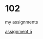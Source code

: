 # 102
my assignments

[assignment 5](https://github.com/ZHANGXURU/102/blob/master/Assignment_week_5.ipynb)
